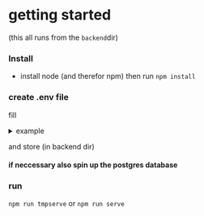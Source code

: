 # getting started

(this all runs from the `backend`dir)

### Install

- install node (and therefor npm) then run `npm install`

### create .env file

fill
<details><summary>example</summary>

    ```
    POSTGRES_HOST=127.0.0.1
    POSTGRES_PORT=5432
    POSTGRES_USER=me
    POSTGRES_PASSWORD=password
    POSTGRES_DATABASE=api

    API_KEY=AE*%kXy2@WqCxNpm+^zz4V*eM93_B3P7

    CERT_PATH="/path/to/key_and_cert/"

    PORT=3000
    ```
</details>

and store (in backend dir)

#### if neccessary also spin up the postgres database

### run

`npm run tmpserve` or `npm run serve`
